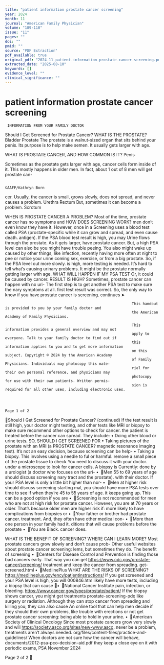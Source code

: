 ```yaml
---
title: "patient information prostate cancer screening"
year: 2024
month: 11
journal: "American Family Physician"
volume: "109-110"
issue: "11"
pages: ""
doi: ""
pmid: ""
source: "PDF Extraction"
pdf_available: true
original_pdf: "2024-11-patient-information-prostate-cancer-screening.pdf"
extracted_date: "2025-08-10"
keywords: []
evidence_level: ""
clinical_significance: ""
---
```


# patient information prostate cancer screening

     INFORMATION FROM YOUR FAMILY DOCTOR



Should I Get Screened
for Prostate Cancer?
WHAT IS THE PROSTATE?
                                                                             Bladder                        Prostate
The prostate is a walnut-sized organ that sits behind
your penis. Its purpose is to help make semen. It usually
gets larger with age.

WHAT IS PROSTATE CANCER, AND HOW
COMMON IS IT?                                                Penis

Sometimes as the prostate gets larger with age, cancer
cells form inside of it. This mostly happens in older
men. In fact, about 1 out of 8 men will get prostate can-




                                                                                                                                ©AAFP/Kathryn Born
cer. Usually, the cancer is small, grows slowly, does not
spread, and never causes a problem.                                                        Urethra          Rectum
  But, sometimes it can become a problem.                                                  Scrotum


WHEN IS PROSTATE CANCER A PROBLEM?
Most of the time, prostate cancer has no symptoms and       HOW DOES SCREENING WORK?
men don’t even know they have it. However, once in a        Screening uses a blood test called PSA (prostate-specific
while it can grow and spread, and even cause death.         antigen). If the PSA blood test result is high, you may
   Urine flows through the prostate. As it gets larger,     have prostate cancer. But, a high PSA level can also be
you might have trouble peeing. You also might wake up       caused by other things, like infection, recently having
more often at night to pee or notice your urine coming      sex, exercise, or from a big prostate. So, if the PSA level
out more slowly.                                            is high, more testing is needed.
   It’s hard to tell what’s causing urinary problems. It
might be the prostate normally getting larger with age.     WHAT WILL HAPPEN IF MY PSA TEST
Or, it could be caused by cancer.                           RESULT IS HIGH?
   Sometimes, prostate cancer can happen with no uri-       The first step is to get another PSA test to make sure the
nary symptoms at all.                                       first test result was correct.
   So, the only way to know if you have prostate cancer
is screening.                                                                                                       continues ➤


                                                              This handout is provided to you by your family doctor and
                                                              the American Academy of Family Physicians.

                                                              This information provides a general overview and may not
                                                              apply to everyone. Talk to your family doctor to find out if
                                                              this information applies to you and to get more information
                                                              on this subject. Copyright © 2024 by the American Academy
                                                              of Family Physicians. Individuals may photocopy this mate-
                                                              rial for their own personal reference, and physicians may
                                                              photocopy for use with their own patients. Written permis-
                                                              sion is required for all other uses, including electronic uses.



                                                                                                                    Page 1 of 2
Should I Get Screened for Prostate Cancer? (continued)
   If the test result is still high, your doctor might       testing, and other tests like MRI or biopsy to make sure
recommend other options to check for cancer.                 the patient is treated before the cancer can spread.
They include:
   • Doing other blood or urine tests.                       SO, SHOULD I GET SCREENED FOR
   • Taking pictures of the prostate with an MRI (a          PROSTATE CANCER?
magnetic resonance imaging test).                            It’s not an easy decision, because screening can be help-
   • Taking a biopsy. This involves using a needle to        ful or harmful.
remove a small piece of the prostate tissue to check            You need to discuss it with your doctor.
under a microscope to look for cancer cells. A biopsy is        Currently:
done by a urologist (a doctor who focuses on the uri-           • Men 55 to 69 years of age should discuss screening
nary tract and the prostate).                                      with their doctor.
   If your PSA level is only a little bit higher than nor-      • Men at higher risk should discuss screening starting
mal, you should have more PSA tests over time to see if            when they’re 45 to 55 years of age.
it keeps going up. This can be a good option if you are         • Screening is not recommended for men who are
not at high risk for prostate cancer. However, you are at          70 years or older. That’s because older men are
higher risk if:                                                    more likely to have complications from biopsies or
   • Your father or brother had prostate cancer.                  treatment. And, they often have other medical con-
   • More than one person in your family had it.                  ditions that will cause problems before the prostate
   • You are Black.                                               cancer does.

WHAT IS THE BENEFIT OF SCREENING?                            WHERE CAN I LEARN MORE?
Most prostate cancers grow slowly and don’t cause prob-      Other useful websites about prostate cancer screening:
lems, but sometimes they do. The benefit of screening         • Centers for Disease Control and Prevention
is finding those bad cancers early. That way you can get           https://www.cdc.gov/prostate-cancer/screening/
treatment and keep the cancer from spreading.                      get-screened.html
                                                              • MedlinePlus
WHAT ARE THE RISKS OF SCREENING?                                   https://medlineplus.gov/ency/patient​instructions/
If you get screened and your PSA level is high, you will          ​000​846.htm
likely have more tests, including a biopsy that can cause     • National Cancer Institute
pain, infection, or bleeding.                                     https://www.cancer.gov/types/prostate/patient/
   If the biopsy shows cancer, you might get treatments           prostate-screening-pdq
like surgery or radiation. Although they can stop cancer
from spreading and killing you, they can also cause          An online tool that can help men decide if they should
their own problems, like trouble with erections or not       get prostate cancer screening:
being able to hold in your urine.                              • American Society of Clinical Oncology
   Since most prostate cancers grow very slowly and will          https://society.asco.org/sites/new-www.asco.
never be a problem, treatments aren’t always needed.              org/files/content-files/practice-and-guidelines/
When doctors are not sure how the cancer will behave,             documents/2012-psa-pco-decision-aid.pdf
they keep a close eye on it with periodic exams, PSA
                                                                                                        November 2024




Page 2 of 2
